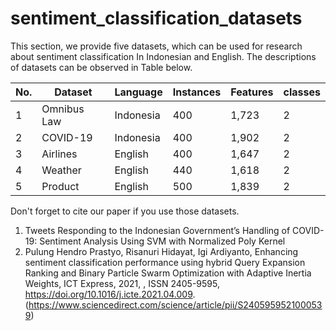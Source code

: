 # sentiment_classification_datasets
This section, we provide five datasets, which can be used for research about sentiment classification In Indonesian and English. The descriptions of datasets can be observed in Table below.

No. |Dataset | Language| Instances | Features | classes 
--- | --- | --- | --- | --- |---
1 | Omnibus Law | Indonesia | 400 | 1,723 | 2 
2 | COVID-19 | Indonesia | 400 | 1,902| 2 
3 | Airlines | English | 400 | 1,647| 2 
4 | Weather | English | 440 | 1,618| 2 
5 | Product | English | 500 | 1,839| 2 

Don't forget to cite our paper if you use those datasets.

1. Tweets Responding to the Indonesian Government’s Handling of COVID-19: Sentiment Analysis Using SVM with Normalized Poly Kernel
2. Pulung Hendro Prastyo, Risanuri Hidayat, Igi Ardiyanto,
Enhancing sentiment classification performance using hybrid Query Expansion Ranking and Binary Particle Swarm Optimization with Adaptive Inertia Weights,
ICT Express,
2021,
,
ISSN 2405-9595,
https://doi.org/10.1016/j.icte.2021.04.009.
(https://www.sciencedirect.com/science/article/pii/S2405959521000539)



